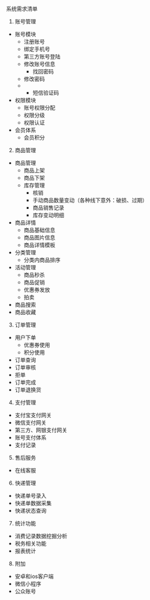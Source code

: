 系统需求清单

1. 账号管理
- 账号模块
  - 注册账号
  - 绑定手机号
   -  第三方账号登陆
  - 修改账号信息
    -  找回密码
  - 修改密码
  - * 短信验证码
- 权限模块
  - 账号权限分配
  - 权限分级
  - 权限认证
- 会员体系
  - 会员积分 

2. 商品管理
- 商品管理
  - 商品上架
  - 商品下架
  - 库存管理
    - 核销
    - 手动商品数量变动（各种线下意外：破损、过期）
    - 商品销售记录
    - 库存变动明细
- 商品详情
  - 商品基础信息
  - 商品图片信息
  - 商品详情模板
- 分类管理
  - 分类内商品排序
- 活动管理
  - 商品秒杀
  - 商品促销
  - 优惠券发放
  - 拍卖
- 商品搜索
-  商品收藏

3. 订单管理
- 用户下单
  - 优惠券使用
  - 积分使用
- 订单查询
- 订单审核
- 拒单
- 订单完成
- 订单退换货

4. 支付管理
- 支付宝支付网关
- 微信支付网关
- 第三方、网银支付网关
- 账号支付体系
- 支付记录

5. 售后服务
- 在线客服

6. 快递管理
- 快递单号录入
- 快递单数据采集
- 快递状态查询

7. 统计功能
- 消费记录数据挖掘分析
- 税务相关功能
- 报表统计

8. 附加
- 安卓和ios客户端
- 微信小程序
- 公众账号
